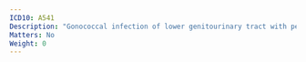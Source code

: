 ```yaml
---
ICD10: A541
Description: "Gonococcal infection of lower genitourinary tract with periurethral and accessory gland abscess"
Matters: No
Weight: 0
---
```


